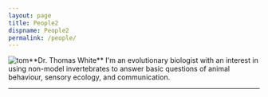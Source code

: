 ```yaml
---
layout: page
title: People2
dispname: People2
permalink: /people/
---
```

<div>
<img src="{{ site.baseurl }}/assets/tom.jpg" title="tom" class="profile" style="float:left;">
**Dr. Thomas White**  
I'm an evolutionary biologist with an interest in using non-model invertebrates to answer basic questions of animal behaviour, sensory ecology, and communication.
<hr>
</div>  